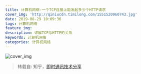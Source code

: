 ```yaml
---
title: 计算机网络-一个TCP连接上能发起多少个HTTP请求
cover_img: 'http://qiniucdn.timilong.com/1551520960743.jpg'
date: 2019-08-29 10:09:36
tags: 计算机网络
feature_img:
description: 详解TCP与HTTP的关系
keywords: 计算机网络
categories: 计算机网络
---
```


![cover_img](http://qiniucdn.timilong.com/1551520960743.jpg)

> 转载自: 知乎，[即时通讯技术分享](https://zhuanlan.zhihu.com/p/76302817)
